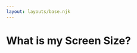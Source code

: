 ```yaml
---
layout: layouts/base.njk
---
```


# What is my Screen Size?

<div id="result"></div>

<script>
    let el = document.getElementById("result");
    el.innerText = `${window.screen.width}x${window.screen.height}`;
</script>

